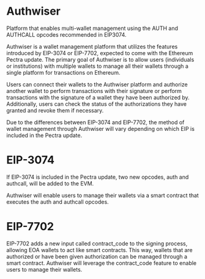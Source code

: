 # Authwiser
Platform that enables multi-wallet management using the AUTH and AUTHCALL opcodes recommended in EIP3074.

Authwiser is a wallet management platform that utilizes the features introduced by EIP-3074 or EIP-7702, expected to come with the Ethereum Pectra update. The primary goal of Authwiser is to allow users (individuals or institutions) with multiple wallets to manage all their wallets through a single platform for transactions on Ethereum.

Users can connect their wallets to the Authwiser platform and authorize another wallet to perform transactions with their signature or perform transactions with the signature of a wallet they have been authorized by. Additionally, users can check the status of the authorizations they have granted and revoke them if necessary.

Due to the differences between EIP-3074 and EIP-7702, the method of wallet management through Authwiser will vary depending on which EIP is included in the Pectra update.

# EIP-3074
If EIP-3074 is included in the Pectra update, two new opcodes, auth and authcall, will be added to the EVM.

Authwiser will enable users to manage their wallets via a smart contract that executes the auth and authcall opcodes.

# EIP-7702
EIP-7702 adds a new input called contract_code to the signing process, allowing EOA wallets to act like smart contracts. This way, wallets that are authorized or have been given authorization can be managed through a smart contract. Authwiser will leverage the contract_code feature to enable users to manage their wallets.

